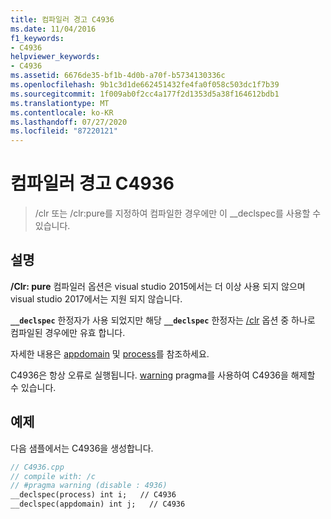 ```yaml
---
title: 컴파일러 경고 C4936
ms.date: 11/04/2016
f1_keywords:
- C4936
helpviewer_keywords:
- C4936
ms.assetid: 6676de35-bf1b-4d0b-a70f-b5734130336c
ms.openlocfilehash: 9b1c3d1de662451432fe4fa0f058c503dc1f7b39
ms.sourcegitcommit: 1f009ab0f2cc4a177f2d1353d5a38f164612bdb1
ms.translationtype: MT
ms.contentlocale: ko-KR
ms.lasthandoff: 07/27/2020
ms.locfileid: "87220121"
---
```

# <a name="compiler-warning-c4936"></a>컴파일러 경고 C4936

> /clr 또는 /clr:pure를 지정하여 컴파일한 경우에만 이 __declspec를 사용할 수 있습니다.

## <a name="remarks"></a>설명

**/Clr: pure** 컴파일러 옵션은 visual studio 2015에서는 더 이상 사용 되지 않으며 visual studio 2017에서는 지원 되지 않습니다.

**`__declspec`** 한정자가 사용 되었지만 해당 **`__declspec`** 한정자는 [/clr](../../build/reference/clr-common-language-runtime-compilation.md) 옵션 중 하나로 컴파일된 경우에만 유효 합니다.

자세한 내용은 [appdomain](../../cpp/appdomain.md) 및 [process](../../cpp/process.md)를 참조하세요.

C4936은 항상 오류로 실행됩니다.  [warning](../../preprocessor/warning.md) pragma를 사용하여 C4936을 해제할 수 있습니다.

## <a name="example"></a>예제

다음 샘플에서는 C4936을 생성합니다.

```cpp
// C4936.cpp
// compile with: /c
// #pragma warning (disable : 4936)
__declspec(process) int i;   // C4936
__declspec(appdomain) int j;   // C4936
```
